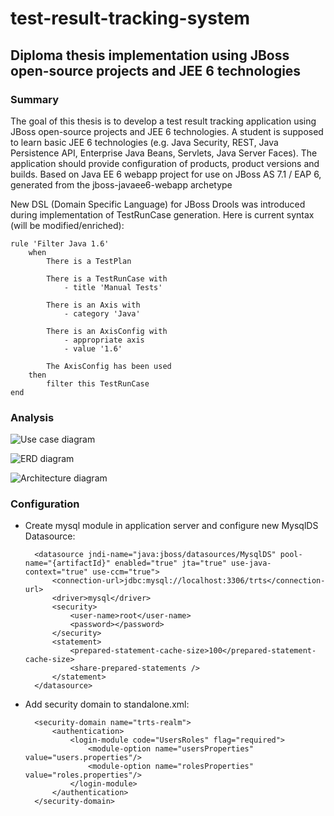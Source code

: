 test-result-tracking-system
===========================

Diploma thesis implementation using JBoss open-source projects and JEE 6 technologies
---------------------------

### Summary

The goal of this thesis is to develop a test result tracking application using JBoss open-source projects and JEE 6 technologies. A student is supposed to learn basic JEE 6 technologies (e.g. Java Security, REST, Java Persistence API, Enterprise Java Beans, Servlets, Java Server Faces). The application should provide configuration of products, product versions and builds. Based on Java EE 6 webapp project for use on JBoss AS 7.1 / EAP 6, generated from the jboss-javaee6-webapp archetype

New DSL (Domain Specific Language) for JBoss Drools was introduced during implementation of TestRunCase generation. Here is current syntax (will be modified/enriched):

	rule 'Filter Java 1.6'
		when
			There is a TestPlan
		
			There is a TestRunCase with
				- title 'Manual Tests'
		
			There is an Axis with
				- category 'Java'
		
			There is an AxisConfig with
				- appropriate axis
				- value '1.6'
			
			The AxisConfig has been used
		then
			filter this TestRunCase
	end

### Analysis

![Use case diagram](https://raw.github.com/sbunciak/test-result-tracking-system/master/docs/trts_use_case_diagram.png)

![ERD diagram](https://raw.github.com/sbunciak/test-result-tracking-system/master/docs/trts_erd_diagram.png)

![Architecture diagram](https://raw.github.com/sbunciak/test-result-tracking-system/master/docs/trts_architecture.png)


### Configuration

+ Create mysql module in application server and configure new MysqlDS Datasource:

	    <datasource jndi-name="java:jboss/datasources/MysqlDS" pool-name="{artifactId}" enabled="true" jta="true" use-java-context="true" use-ccm="true">
	        <connection-url>jdbc:mysql://localhost:3306/trts</connection-url>
		    <driver>mysql</driver>
		    <security>
			    <user-name>root</user-name>
			    <password></password>
		    </security>
		    <statement>
			    <prepared-statement-cache-size>100</prepared-statement-cache-size>
			    <share-prepared-statements />
		    </statement>
	    </datasource>

+ Add security domain to standalone.xml:
	
	    <security-domain name="trts-realm">
		    <authentication>
			    <login-module code="UsersRoles" flag="required">
				    <module-option name="usersProperties" value="users.properties"/>
				    <module-option name="rolesProperties" value="roles.properties"/>
			    </login-module>
		    </authentication>
	    </security-domain>
                

